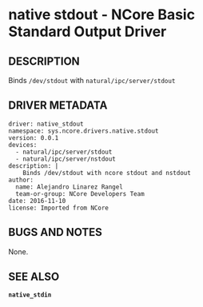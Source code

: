 # native stdout - NCore Basic Standard Output Driver #

## DESCRIPTION ##

Binds `/dev/stdout` with `natural/ipc/server/stdout`

## DRIVER METADATA ##

```
driver: native_stdout
namespace: sys.ncore.drivers.native.stdout
version: 0.0.1
devices:
  - natural/ipc/server/stdout
  - natural/ipc/server/nstdout
description: |
    Binds /dev/stdout with ncore stdout and nstdout
author:
  name: Alejandro Linarez Rangel
  team-or-group: NCore Developers Team
date: 2016-11-10
license: Imported from NCore
```

## BUGS AND NOTES ##

None.

## SEE ALSO ##

**`native_stdin`**
